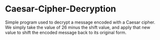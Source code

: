 # Caesar-Cipher-Decryption
Simple program used to decrypt a message encoded with a Caesar cipher. We simply take the value of 26 minus the shift value, and apply that new value to shift the encoded message back to its original form.
